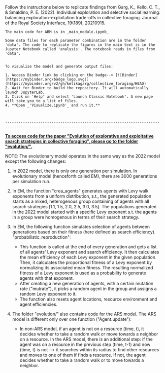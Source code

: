 




Follow the instructions below to replicate findings from Garg, K., Kello, C. T., & Smaldino, P. E. (2022). Individual exploration and selective social learning: balancing exploration–exploitation trade-offs in collective foraging. Journal of the Royal Society Interface, 19(189), 20210915. 

    The main code for ABM is in _main_module.ipynb_

    Some data files for each parameter combination are in the folder 'data'. The code to replicate the figures in the main text is in the Jupyter Notebook called 'analysis'. The notebook reads in files from 'data'. 


    To visualize the model and generate output files:

    1. Access Binder link by clicking on the badge--> [![Binder](https://mybinder.org/badge_logo.svg)](https://mybinder.org/v2/gh/ketikagarg/collective_foraging/HEAD)
    2. Wait for Binder to build the repository. It will automatically launch JupyterLab. 
    3. Click on 'Help' and select 'Launch Classic Notebook'. A new page will take you to a list of files.
    4. **Open _'Visualize.ipynb'_ and run it.** 



    ---------------------------------------------------------------------------------------------------------------------------------

 <b><u>To access code for the paper "Evolution of explorative and exploitative search strategies in collective foraging", please go to the folder "evolution/".</b></u>

NOTE: The evolutionary model operates in the same way as the 2022 model except the following changes:

1. In 2022 model, there is only one generation per simulation. In evolutionary model (henceforth called EM), there are 3000 generations per simulation run.
   
3. In EM, the function "crea_agents" generates agents with Levy walk exponents from a uniform distribution, s.t., the generated population starts as a mixed, heterogenous group containing of agents with all search strategies [1.1, 1.5, 2.0, 2.5, 3.0, 3.5]. The populations generated in the 2022 model started with a specific Levy exponent s.t. the agents in a group were homogenous in terms of their search strategy.
   
5. In EM, the following function simulates selection of agents between generations based on their fitness (here defined as search efficiency).
    "probabilistic_reproduction":
   - This function is called at the end of every generation and gets a list of all agents' Levy exponent and search efficiency. It then calculates the mean efficiency of each Levy exponent in the given population. Then, it calculates the proportional fitness of a Levy exponent by normalizing its associated mean fitness. The resulting normalized fitness of a Levy exponent is used as a probability to generate agents with that exponent.
   - After creating a new generation of agents, with a certain mutation rate ("mutrate"), it picks a random agent in the group and assigns a random Levy exponent to it. 
   - The function also resets agent locations, resource environment and agent efficiencies.
    
   
6. The folder "evolution/" also contains code for the ARS model. The ARS model is different only over one function ("Agent.update"):
   - In non-ARS model, if an agent is not on a resource (time, t), it decides whether to take a random walk or move towards a neighbor on a resource. In the ARS model, there is an additional step: if the agent was on a resource in the previous step (time, t-1) and now (time, t) is not --> it searches within its radius to find other resources and moves to one of them if finds a resource. If not, the agent decides whether to take a random walk or to move towards a neighbor. 

